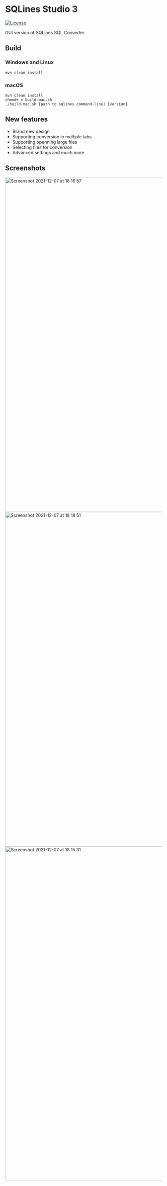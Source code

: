 # SQLines Studio 3
[![License](https://img.shields.io/badge/License-Apache%202.0-blue.svg)](https://opensource.org/licenses/Apache-2.0)

GUI version of SQLines SQL Converter.

## Build
### Windows and Linux
```
mvn clean install 
```

### macOS
```
mvn clean install 
chmod+ x build-mac.sh
./build-mac.sh [path to sqlines command-line] [version]
```

## New features
- Brand new design
- Supporting conversion in multiple tabs
- Supporting openning large files
- Selecting files for conversion
- Advanced settings and much more

## Screenshots 
<img width="1076" alt="Screenshot 2021-12-07 at 18 16 57" src="https://user-images.githubusercontent.com/83589564/145055879-5b7ab634-4f61-4d73-a443-153f14896007.png">

<img width="1076" alt="Screenshot 2021-12-07 at 18 18 51" src="https://user-images.githubusercontent.com/83589564/145056178-f985f566-2647-49d7-9de7-2800411c3d5b.png">

<img width="1076" alt="Screenshot 2021-12-07 at 18 15 31" src="https://user-images.githubusercontent.com/83589564/145056089-e50abf0c-e2a4-49da-8355-5e73b00c49f2.png">
